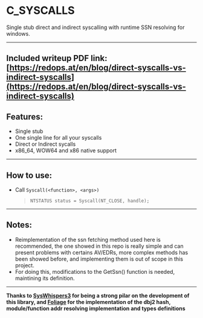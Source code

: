 # C_SYSCALLS

Single stub direct and indirect syscalling with runtime SSN resolving for windows.

---
Included writeup PDF link: [https://redops.at/en/blog/direct-syscalls-vs-indirect-syscalls](https://redops.at/en/blog/direct-syscalls-vs-indirect-syscalls)
---

## Features:
* Single stub
* One single line for all your syscalls
* Direct or Indirect sycalls
* x86_64, WOW64 and x86 native support
  
---

## How to use:
* Call `Syscall(<function>, <args>)`
    > `NTSTATUS status = Syscall(NT_CLOSE, handle);`

---

## Notes:
* Reimplementation of the ssn fetching method used here is recommended, the one showed in this repo is really simple and can present problems with certains AV/EDRs, more complex methods has been showed before, and implementing them is out of scope in this project.
* For doing this, modifications to the GetSsn() function is needed, maintining its definition.

---

**Thanks to [SysWhispers3](https://github.com/klezVirus/SysWhispers3) for being a strong pilar on the development of this library, and [Foliage](https://github.com/SecIdiot/FOLIAGE) for the implementation of the dbj2 hash, module/function addr resolving implementation and types definitions**
